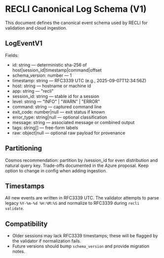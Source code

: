 # RECLI Canonical Log Schema (V1)

This document defines the canonical event schema used by RECLI for validation and cloud ingestion.

## LogEventV1

Fields:

- id: string — deterministic sha-256 of host|session_id|timestamp|command|offset
- schema_version: number — 1
- timestamp: string — RFC3339 UTC (e.g., 2025-09-07T12:34:56Z)
- host: string — hostname or machine id
- app: string — "recli"
- session_id: string — stable id for a session
- level: string — "INFO" | "WARN" | "ERROR"
- command: string — captured command line
- exit_code: number|null — exit status if known
- error_type: string|null — optional classification
- message: string — associated message or combined output
- tags: string[] — free-form labels
- raw: object|null — optional raw payload for provenance

## Partitioning

Cosmos recommendation: partition by /session_id for even distribution and natural query key. Trade-offs documented in the Azure proposal. Keep option to change in config when adding ingestion.

## Timestamps

All new events are written in RFC3339 UTC. The validator attempts to parse legacy `%Y-%m-%d %H:%M:%S` and normalize to RFC3339 during `recli validate`.

## Compatibility

- Older sessions may lack RFC3339 timestamps; these will be flagged by the validator if normalization fails.
- Future versions should bump `schema_version` and provide migration notes.
